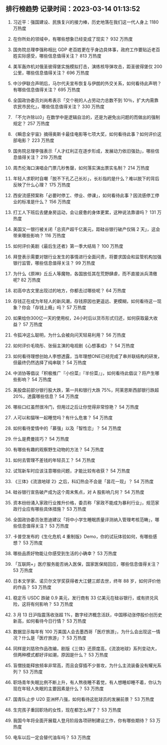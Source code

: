 
## 排行榜趋势 记录时间：2023-03-14 01:13:52
  
  1. 习近平：强国建设、民族复兴的接力棒，历史地落在我们这一代人身上 1180 万热度
    
  2. 在你所处的领域中，有哪些想象已经变成了现实？ 932 万热度
    
  3. 国务院总理李强称相比 GDP 老百姓更在乎身边具体事，政府工作要贴近老百姓实际感受，哪些信息值得关注？ 813 万热度
    
  4. 美军轰炸机对俄圣彼得堡实施模拟打击，演练核导弹攻击，距圣彼得堡仅 200 公里，哪些信息值得关注？ 696 万热度
    
  5. 中沙伊联合声明后，马尔代夫宣布恢复与伊朗的外交关系，如何看待此声明？有哪些信息值得关注？ 695 万热度
    
  6. 全国政协委员刘尚希表示「交个税的人占劳动力总数不到 10％，扩大内需靠农民市民化」，哪些信息值得关注？ 330 万热度
    
  7. 「不允许除以0」在数学中是逻辑自洽的，还是为避免出问题的而做出的强制规定？ 257 万热度
    
  8. 《瞬息全宇宙》摘得奥斯卡最佳电影等七项大奖，如何看待此事？如何评价这部电影？ 223 万热度
    
  9. 国务院总理李强表示「人才红利正在逐步形成，发展动力依旧强劲」，哪些信息值得关注？ 219 万热度
    
  10. 周杰伦海口演唱会门票几秒售罄，如何落实演出票实名制？ 214 万热度
    
  11. 年轻人求职时自嘲「脱不下孔乙己长衫」，长衫指的是什么？难以脱下的背后反映了什么心理？ 175 万热度
    
  12. 西安流感预案称「必要时停工、停业、停课」，如何看待此事？因流感停工停业的标准是什么？ 156 万热度
    
  13. 打工人下班后去健身房运动，会让疲惫的身体更累，这种说法靠谱吗？ 131 万热度
    
  14. 美国又一银行被关闭「总资产超千亿美元，距硅谷银行破产仅隔 2 天」，这会带来哪些影响？ 116 万热度
    
  15. 如何评价美剧《最后生还者》第一季大结局？ 100 万热度
    
  16. 拜登表示需要对银行业发生的事情进行全面问责，将要求国会和监管机构加强银行监管，哪些信息值得关注？ 99 万热度
    
  17. 为什么《原神》丘丘人等魔物，各国放任其在荒野肆虐，而不直接派兵清缴呢? 82 万热度
    
  18. 初高中古文里出现过的地方，你都去过哪些呢？ 64 万热度
    
  19. 存钱正在成为年轻人的新风潮，存钱原因也更遥远、更模糊，如何看待这一现象？你会「存钱上瘾」吗？ 57 万热度
    
  20. 如果给你300亿一天的使用权，24小时后以货币形式归还，如何获取最大收益？ 57 万热度
    
  21. 令狐冲这么聪明，为什么会被向问天轻易利用？ 56 万热度
    
  22. 如何评价毛晓彤、张俪主演的电视剧《心想事成》？ 54 万热度
    
  23. 如何看待理想创始人李想透露，当年理想ONE已经完成了串并联结构的研发，但最终仍然选择了纯串联？ 54 万热度
    
  24. 中消协等倡议「积极推广『小份菜』『半份菜』」，如何看待此倡议？将产生哪些影响？ 54 万热度
    
  25. 美股盘前部分银行股大跌，第一共和银行大跌 75%，阿莱恩斯西部银行跌超 20%，透露哪些信息？ 54 万热度
    
  26. 哪些口红虽然很冷门，但用过之后让你觉得非常惊艳？ 54 万热度
    
  27. 人可以和猫咪一起睡觉吗？有什么危害？ 54 万热度
    
  28. 如何看待爱情中的「慕强」以及「智性恋」？ 54 万热度
    
  29. 什么是费曼技巧？ 54 万热度
    
  30. 有哪些有趣的观察野生动物的方法？ 54 万热度
    
  31. 如何去管理不差钱的年轻员工？ 54 万热度
    
  32. 试驾新车时应该注意哪些问题，才能比较有收获？ 54 万热度
    
  33. 《三体》《流浪地球 2》之后，科幻热会不会是「昙花一现」？ 54 万热度
    
  34. 硅谷银行宣告破产成为这个周末焦点，对 A 股影响几何？ 54 万热度
    
  35. 资本纷纷涌入家政行业推升价格，委员称「家政不能成为暴利行业」，规范家政行业应有哪些具体措施？ 53 万热度
    
  36. 全国政协委员张恩迪建议「将中小学生睡眠质量评测纳入管理考核范畴」，哪些信息值得关注？ 53 万热度
    
  37. 卡普空发布的《生化危机 4 重制版》Demo，你的试玩体验如何，有哪些感想？ 53 万热度
    
  38. 哪些品质好物能让你感受到生活的小确幸？ 53 万热度
    
  39. 「互联网+」医疗服务能否纳入医保，国家医保局回应，哪些信息值得关注？ 53 万热度
    
  40. 日本文学家、诺贝尔文学奖获得者大江健三郎去世，终年 88 岁，如何评价他的作品？ 53 万热度
    
  41. 稳定币 USDC 跌破 0.9 美元，发行商有 33 亿美元在硅谷银行，或有挤兑风险，这将有何影响？ 53 万热度
    
  42. 3 月 13 日沪指震荡收涨超 1%，数字经济概念活跃，中国移动涨停股价创历史新高，如何看待今日行情？ 53 万热度
    
  43. 数据显示每年有 100 万美国人会去墨西哥「医疗旅游」，为什么会出现这一情况？什么是「医疗旅游」？ 53 万热度
    
  44. 同样是刘慈欣作品改编，剧版《三体》还原度高，《流浪地球》系列变动大，但两种模式都好评如潮，原因是什么？ 53 万热度
    
  45. 盲僧技能释放频率非常高，而且会穿插不少普攻，为什么主流装备没有耀光系列？ 53 万热度
    
  46. 职场青年失眠比例不断上升，有人熬夜睡不着觉，有人想睡却睡不着，你认为现在年轻人失眠的主要因素是什么？ 53 万热度
    
  47. 国青队止步 U20 亚洲杯八强，如何看待这批球员的发展前景？ 53 万热度
    
  48. 生完孩子重回职场的女性，现在都怎么样了？ 53 万热度
    
  49. 我国今年将全面开展载人登月阶段各项研制建设工作，你有哪些期待？ 53 万热度
    
  50. 电车以后一定会替代油车吗？ 53 万热度
    
